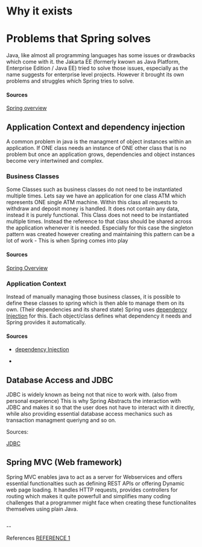 # Why it exists


# Problems that Spring solves

Java, like almost all programming languages has some issues or drawbacks which come with it. the Jakarta EE (formerly kwown as Java Platform, Enterprise Edition / Java EE) tried to solve those issues, especially as the name suggests for enterprise level projects. However it brought its own problems and struggles which Spring tries to solve.

#### Sources

[Spring overview](https://docs.spring.io/spring-framework/reference/overview.html)

## Application Context and dependency injection

A common problem in java is the managment of object instances within an application. If ONE class needs an instance of ONE other class that is no problem but once an application grows, dependencies and object instances become very intertwined and complex.

### Business Classes

Some Classes such as business classes do not need to be instantiated multiple times. Lets say we have an application for one class ATM which represents ONE single ATM machine. Within this class all requests to withdraw and deposit money is handled. It does not contain any data, instead it is purely functional. This Class does not need to be instantiated multiple times. Instead the reference to that class should be shared across the application whenever it is needed. Especially for this case the singleton pattern was created however creating and maintaining this pattern can be a lot of work - This is when Spring comes into play

#### Sources

[Spring Overview](https://docs.spring.io/spring-framework/reference/overview.html)

### Application Context

Instead of manually managing those business classes, it is possible to define these classes to spring which is then able to manage them on its own. (Their dependencies and its shared state) Spring uses [dependency Injection](https://en.wikipedia.org/wiki/Dependency_injection) for this. Each object/class defines what dependency it needs and Spring provides it automatically.

#### Sources

- [dependency Injection](https://en.wikipedia.org/wiki/Dependency_injection)

-

## Database Access and JDBC

JDBC is widely known as being not that nice to work with. (also from personal experience) This is why Spring Abstracts the interaction with JDBC and makes it so that the user does not have to interact with it directly, while also providing essential database access mechanics such as transaction managment queriyng and so on.

Sources:

[JDBC](https://www.geeksforgeeks.org/java/introduction-to-jdbc/)

## Spring MVC (Web framework)

Spring MVC enables java to act as a server for Webservices and offers essential functionalties such as defining REST APIs or offering Dynamic web page loading. It handles HTTP requests, provides controllers for routing which makes it quite powerfull and simplifies many coding challenges that a programmer might face when creating these functionalites themselves using plain Java.


## 


--

References
[REFERENCE 1](www..nl)